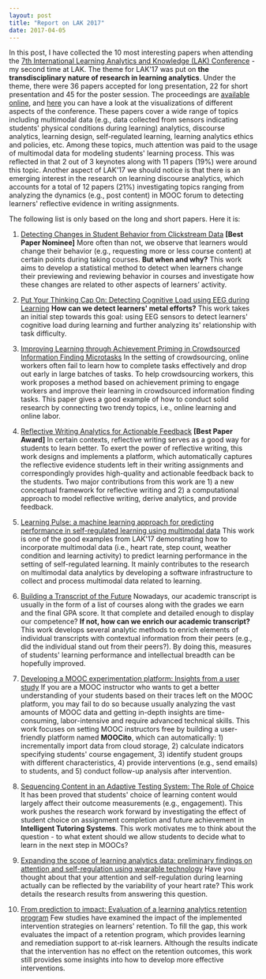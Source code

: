 ```yaml
---
layout: post
title: "Report on LAK 2017"
date: 2017-04-05
---
```


In this post, I have collected the 10 most interesting papers when attending the [7th International Learning Analytics and Knowledge (LAK) Conference](http://lak17.solaresearch.org/) - my second time at LAK. The theme for LAK'17 was put on **the transdisciplinary nature of research in learning analytics**. Under the theme, there were 36 papers accepted for long presentation, 22 for short presentation and 45 for the poster session. The proceedings are [available online](http://dl.acm.org/citation.cfm?id=3027385&picked=prox&CFID=847772281&CFTOKEN=16235751), and [here](http://ariadne.cti.espol.edu.ec/xavier/lak17/) you can have a look at the visualizations of different aspects of the conference. These papers cover a wide range of topics including multimodal data (e.g., data collected from sensors indicating students' physical conditions during learning) analytics, discourse analytics, learning design, self-regulated learning,  learning analytics ethics and policies, etc. Among these topics, much attention was paid to the usage of multimodal data for modeling students' learning process. This was reflected in that 2 out of 3 keynotes along with 11 papers (19%) were around this topic. Another aspect of LAK'17 we should notice is that there is an emerging interest in the research on learning discourse analytics, which accounts for a total of 12 papers (21%) investigating topics ranging from analyzing the dynamics (e.g., post content) in MOOC forum to detecting learners' reflective evidence in writing assignments. 

The following list is only based on the long and short papers. Here it is:

1. [Detecting Changes in Student Behavior from Clickstream Data](http://dl.acm.org/citation.cfm?id=3027430&CFID=847772281&CFTOKEN=16235751) **[Best Paper Nominee]** More often than not, we observe that learners would change their behavior (e.g., requesting more or less course content) at certain points during taking courses. **But when and why?** This work aims to develop a statistical method to detect when learners change their previewing and reviewing behavior in courses and investigate how these changes are related to other aspects of learners’ activity.

2. [Put Your Thinking Cap On: Detecting Cognitive Load using EEG during Learning](http://dl.acm.org/citation.cfm?id=3027431&CFID=847772281&CFTOKEN=16235751) **How can we detect learners' metal efforts?** This work takes an initial step towards this goal: using EEG sensors to detect learners' cognitive load during learning and further analyzing its' relationship with task difficulty.

3. [Improving Learning through Achievement Priming in Crowdsourced Information Finding Microtasks](http://dl.acm.org/citation.cfm?id=3027402&CFID=847772281&CFTOKEN=16235751) In the setting of crowdsourcing, online workers often fail to learn how to complete tasks effectively and drop out early in large batches of tasks. To help crowdsourcing workers, this work proposes a method based on achievement priming to engage workers and improve their learning in crowdsourced information finding tasks. This paper gives a good example of how to conduct solid research by connecting two trendy topics, i.e., online learning and online labor.

4. [Reflective Writing Analytics for Actionable Feedback](http://dl.acm.org/citation.cfm?id=3027436&CFID=847772281&CFTOKEN=16235751) **[Best Paper Award]** In certain contexts, reflective writing serves as a good way for students to learn better. To exert the power of reflective writing, this work designs and implements a platform, which automatically captures the reflective evidence students left in their writing assignments and correspondingly provides high-quality and actionable feedback back to the students. Two major contributions from this work are 1) a new conceptual framework for reflective writing and 2) a computational approach to model reflective writing, derive analytics, and provide feedback.

5. [Learning Pulse: a machine learning approach for predicting performance in self-regulated learning using multimodal data](http://dl.acm.org/citation.cfm?id=3027447&CFID=847772281&CFTOKEN=16235751) This work is one of the good examples from LAK'17 demonstrating how to incorporate multimodal data (i.e., heart rate, step count, weather condition and learning activity) to predict learning performance in the setting of self-regulated learning. It mainly contributes to the research on multimodal data analytics by developing a software infrastructure to collect and process multimodal data related to learning.

6. [Building a Transcript of the Future](http://dl.acm.org/citation.cfm?id=3027418&CFID=847772281&CFTOKEN=16235751) Nowadays, our academic transcript is usually in the form of a list of courses along with the grades we earn and the final GPA score. It that complete and detailed enough to display our competence? **If not, how can we enrich our academic transcript?** This work develops several analytic methods to enrich elements of individual transcripts with contextual information from their peers (e.g., did the individual stand out from their peers?).  By doing this, measures of students' learning performance and intellectual breadth can be hopefully improved.

7. [Developing a MOOC experimentation platform: Insights from a user study](http://dl.acm.org/citation.cfm?id=3027398&CFID=847772281&CFTOKEN=16235751) If you are a MOOC instructor who wants to get a better understanding of your students based on their traces left on the MOOC platform, you may fail to do so because usually analyzing the vast amounts of MOOC data and getting in-depth insights are time-consuming, labor-intensive and require advanced technical skills. This work focuses on setting MOOC instructors free by building a user-friendly platform named **MOOCito**, which can automatically: 1) incrementally import data from cloud storage, 2) calculate indicators specifying students' course engagement, 3) identify student groups with different characteristics, 4) provide interventions (e.g., send emails) to students, and 5) conduct follow-up analysis after intervention.

8. [Sequencing Content in an Adaptive Testing System: The Role of Choice](http://dl.acm.org/citation.cfm?id=3027412&CFID=847772281&CFTOKEN=16235751) It has been proved that students' choice of learning content would largely affect their outcome measurements (e.g., engagement). This work pushes the research work forward by investigating the effect of student choice on assignment completion and future achievement in **Intelligent Tutoring Systems**. This work motivates me to think about the question - to what extent should we allow students to decide what to learn in the next step in MOOCs?

9. [Expanding the scope of learning analytics data: preliminary findings on attention and self-regulation using wearable technology](http://dl.acm.org/citation.cfm?id=3027427&CFID=847772281&CFTOKEN=16235751) Have you thought about that your attention and self-regulation during learning actually can be reflected by the variability of your heart rate? This work details the research results from answering this question.

10. [From prediction to impact: Evaluation of a learning analytics retention program](http://dl.acm.org/citation.cfm?id=3027405&CFID=847772281&CFTOKEN=16235751) Few studies have examined the impact of the implemented intervention strategies on learners' retention. To fill the gap, this work evaluates the impact of a retention program, which provides learning and remediation support to at-risk learners. Although the results indicate that the intervention has no effect on the retention outcomes, this work still provides some insights into how to develop more effective interventions.